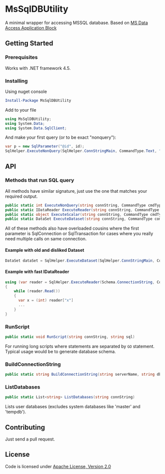 # MsSqlDBUtility
A minimal wrapper for accessing MSSQL database. 
Based on [MS Data Access Application Block](http://msdn.microsoft.com/library/en-us/dnbda/html/daab-rm.asp)

## Getting Started

### Prerequisites
Works with .NET framework 4.5. 

### Installing
Using nuget console
```Powershell
Install-Package MsSqlDBUtility 
```
Add to your file
```cs
using MsSqlDBUtility;
using System.Data;
using System.Data.SqlClient;
```
And make your first query (or to be exact "nonquery"):
```cs
var p = new SqlParameter("@id", id);
SqlHelper.ExecuteNonQuery(SqlHelper.ConnStringMain, CommandType.Text, "DELETE FROM table WHERE id=@id ", p);
```
## API
### Methods that run SQL query
All methods have similar signature, just use the one that matches your required output.
```cs
public static int ExecuteNonQuery(string connString, CommandType cmdType, string cmdText, params SqlParameter[] cmdParms)
public static IDataReader ExecuteReader(string connString, CommandType cmdType, string cmdText, params SqlParameter[] cmdParms)
public static object ExecuteScalar(string connString, CommandType cmdType, string cmdText, params SqlParameter[] cmdParms)
public static DataSet ExecuteDataset(string connString, CommandType commandType, string commandText, params SqlParameter[] commandParameters)
```
All of these methods also have overloaded cousins where the first parameter is SqlConnection or SqlTransaction for cases where you really need multiple calls on same connection.
#### Example with old and disliked Dataset
```cs
DataSet dataSet = SqlHelper.ExecuteDataset(SqlHelper.ConnStringMain, CommandType.Text, sql);
```
#### Example with fast IDataReader
```cs
using (var reader = SqlHelper.ExecuteReader(Schema.ConnectionString, CommandType.Text, sql, parameters))
{
    while (reader.Read())
    {
      var x = (int) reader["x"]
      ...
    }
}
``` 
### RunScript
```cs
public static void RunScript(string connString, string sql)
```
For running long scripts where statements are separated by ```GO``` statement. Typical usage would be to generate database schema. 
### BuildConnectionString
```cs
public static string BuildConnectionString(string serverName, string dbName, string dbUsername, string dbPassword)
```
### ListDatabases
```cs
public static List<string> ListDatabases(string connString)
```
Lists user databases (excludes system databases like 'master' and 'tempdb').
## Contributing
Just send a pull request.
## License
Code is licensed under [Apache License, Version 2.0 ](LICENSE.md)



